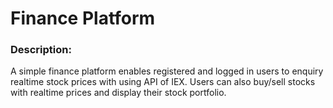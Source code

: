 # **Finance Platform**
### Description:
 A simple finance platform enables registered and logged in users  to enquiry
realtime stock prices with using API of IEX.
 Users can also buy/sell stocks with realtime prices and display their
 stock portfolio. 

